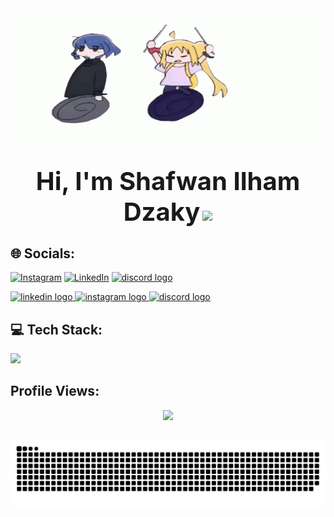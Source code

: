 <div align="center">
  <img src="ryo.gif" alt="GitHub Banner" width="100%" height="220px" />
</div>

##

<div align="center">
  <b style="font-size:40px">Hi, I'm Shafwan Ilham Dzaky</b>
  <img src="https://media.giphy.com/media/hvRJCLFzcasrR4ia7z/giphy.gif" width="45">
</div>

## 🌐 Socials:

<p align="left">
  <a href="https://instagram.com/rosyimuth" target="_blank"><img src="https://skillicons.dev/icons?i=instagram" alt="Instagram" height="40px"></a>
  <a href="https://linkedin.com/in/rosyimuth"><img src="https://skillicons.dev/icons?i=linkedin" alt="LinkedIn" height="40px"></a>
  <a href="https://discord.com/users/shfwn_" target="_blank">
    <img src="https://skillicons.dev/icons?i=discord" height="40px" alt="discord logo" />
  </a>
</p>

<div align="left">
  <a href="httdivs://www.linkedin.com/in/shafwan-ilham-dzaky" target="_blank">
    <img src="https://skillicons.dev/icons?i=linkedin" height="40px" alt="linkedin logo" />
  </a>
  <a href="https://www.instagram.com/shffky_" target="_blank">
    <img src="https://skillicons.dev/icons?i=instagram" height="40px" alt="instagram logo" />
  </a>
  <a href="https://discord.com/users/shfwn_" target="_blank">
    <img src="https://skillicons.dev/icons?i=discord" height="40px" alt="discord logo" />
  </a>
</div>

## 💻 Tech Stack:

<p align="left">
  <a href="https://www.linkedin.com/in/shafwan-ilham-dzaky">
    <img src="https://skillicons.dev/icons?i=css,js,go,python,php,tailwindcss,bootstrap,mysql,npm,laravel,nodejs,svelte,react,git,github,figma" />
  </a>
</p>

## Profile Views:

<div align="center">
  <img src="https://profile-counter.glitch.me/shfwnz/count.svg?"  />
</div>

##

<picture>
  <source media="(prefers-color-scheme: dark)" srcset="https://raw.githubusercontent.com/shfwnz/shfwnz/output/github-snake-dark.svg" />
  <source media="(prefers-color-scheme: light)" srcset="https://raw.githubusercontent.com/shfwnz/shfwnz/output/github-snake.svg" />
  <img alt="github-snake" src="https://raw.githubusercontent.com/shfwnz/shfwnz/output/github-snake.svg" />
</picture>

<!--

## 📊 GitHub Stats:

![](https://github-readme-stats.vercel.app/api?username=shfwnz&theme=dark&hide_border=false&include_all_commits=false&count_private=false)
![](https://github-readme-streak-stats.herokuapp.com/?user=shfwnz&theme=dark&hide_border=false)<br/>
![](https://github-readme-stats.vercel.app/api/top-langs/?username=shfwnz&theme=dark&hide_border=false&include_all_commits=false&count_private=false&layout=compact)

-->
